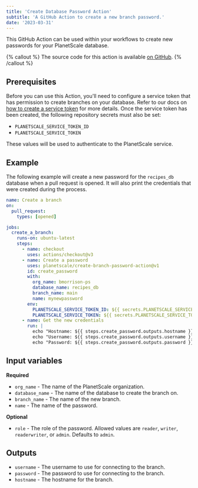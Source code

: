 ```yaml
---
title: 'Create Database Password Action'
subtitle: 'A GitHub Action to create a new branch password.'
date: '2023-03-31'
---
```


This GitHub Action can be used within your workflows to create new passwords for your PlanetScale database.

{% callout %} The source code for this action is available [on GitHub](https://github.com/planetscale/create-branch-password-action). {% /callout %}

## Prerequisites

Before you can use this Action, you'll need to configure a service token that has permission to create branches on your database. Refer to our docs on [how to create a service token](https://planetscale.com/docs/concepts/service-tokens) for more details. Once the service token has been created, the following repository secrets must also be set:

- `PLANETSCALE_SERVICE_TOKEN_ID`
- `PLANETSCALE_SERVICE_TOKEN`

These values will be used to authenticate to the PlanetScale service.

## Example

The following example will create a new password for the `recipes_db` database when a pull request is opened. It will also print the credentials that were created during the process.

```yml
name: Create a branch
on:
  pull_request:
    types: [opened]

jobs:
  create_a_branch:
    runs-on: ubuntu-latest
    steps:
      - name: checkout
        uses: actions/checkout@v3
      - name: Create a password
        uses: planetscale/create-branch-password-action@v1
        id: create_password
        with:
          org_name: bmorrison-ps
          database_name: recipes_db
          branch_name: main
          name: mynewpassword
        env:
          PLANETSCALE_SERVICE_TOKEN_ID: ${{ secrets.PLANETSCALE_SERVICE_TOKEN_ID }}
          PLANETSCALE_SERVICE_TOKEN: ${{ secrets.PLANETSCALE_SERVICE_TOKEN }}
      - name: Get the new credentials
        run: |
          echo "Hostname: ${{ steps.create_password.outputs.hostname }}" \
          echo "Username: ${{ steps.create_password.outputs.username }}" \
          echo "Password: ${{ steps.create_password.outputs.password }}"
```

## Input variables

**Required**

- `org_name` - The name of the PlanetScale organization.
- `database_name` - The name of the database to create the branch on.
- `branch_name` - The name of the new branch.
- `name` - The name of the password.

**Optional**

- `role` - The role of the password. Allowed values are `reader`, `writer`, `readerwriter`, or `admin`. Defaults to `admin`.

## Outputs

- `username` - The username to use for connecting to the branch.
- `password` - The password to use for connecting to the branch.
- `hostname` - The hostname for the branch.
